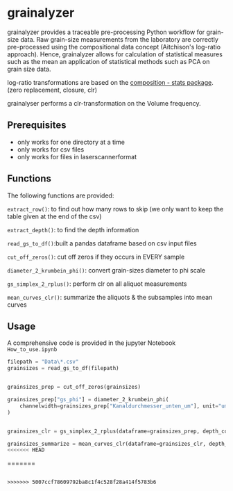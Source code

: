 # grainalyzer

grainalyzer provides a traceable pre-processing Python workflow for grain-size data.
Raw grain-size measurements from the laboratory are correctly pre-processed using the compositional data concept (Aitchison's log-ratio approach). Hence, grainalyzer allows for calculation of statistical measures such as the mean an application of statistical methods such as PCA on grain size data.

log-ratio transformations are based on the [composition - stats package](https://github.com/ntessore/composition_stats). (zero replacement, closure, clr)

grainalyser performs a clr-transformation on the Volume frequency.

## Prerequisites

* only works for one directory at a time
* only works for csv files
* only works for files in laserscannerformat

## Functions
The following functions are provided:

`extract_row()`: to find out how many rows to skip (we only want to keep the table given at the end of the csv)

`extract_depth()`: to find the depth information
   
`read_gs_to_df()`:built a pandas dataframe based on csv input files

`cut_off_zeros()`: cut off zeros if they occurs in EVERY sample
 
`diameter_2_krumbein_phi()`: convert grain-sizes diameter to phi scale
 
`gs_simplex_2_rplus()`: perform clr on all aliquot measurements

`mean_curves_clr()`: summarize the aliquots & the subsamples into mean curves
 
## Usage

A comprehensive code is provided in the jupyter Notebook `How_to_use.ipynb`

```python
filepath = "Data\*.csv"
grainsizes = read_gs_to_df(filepath)


grainsizes_prep = cut_off_zeros(grainsizes)

grainsizes_prep["gs_phi"] = diameter_2_krumbein_phi(
    channelwidth=grainsizes_prep["Kanaldurchmesser_unten_um"], unit="um"
)


grainsizes_clr = gs_simplex_2_rplus(dataframe=grainsizes_prep, depth_colum="depth")

grainsizes_summarize = mean_curves_clr(dataframe=grainsizes_clr, depth_colum="depth")
<<<<<<< HEAD
```
=======
```

>>>>>>> 5007ccf78609792ba8c1f4c528f28a414f5783b6
